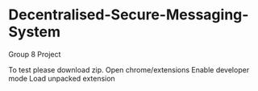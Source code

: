 Decentralised-Secure-Messaging-System
=====================================

Group 8 Project


To test please download zip.
Open chrome/extensions
Enable developer mode
Load unpacked extension
